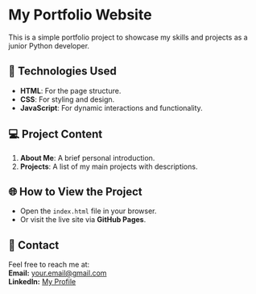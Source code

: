 # My Portfolio Website

This is a simple portfolio project to showcase my skills and projects as a junior Python developer.

## 🚀 Technologies Used
- **HTML**: For the page structure.
- **CSS**: For styling and design.
- **JavaScript**: For dynamic interactions and functionality.

## 💻 Project Content
1. **About Me**: A brief personal introduction.
2. **Projects**: A list of my main projects with descriptions.

## 🌐 How to View the Project
- Open the `index.html` file in your browser.  
- Or visit the live site via **GitHub Pages**.

## 📧 Contact
Feel free to reach me at:  
**Email:** your.email@gmail.com  
**LinkedIn:** [My Profile](https://linkedin.com/in/yourprofile)

